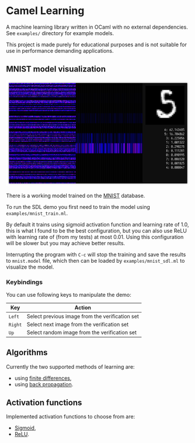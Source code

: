 # Camel Learning

A machine learning library written in OCaml with no external
dependencies. See `examples/` directory for example models.

This project is made purely for educational purposes and is not
suitable for use in performance demanding applications.

## MNIST model visualization

![Screenshot of running `examples/mnist_sdl.ml`](images/mnist_sdl.png)

There is a working model trained on the
[MNIST](http://yann.lecun.com/exdb/mnist/) database.

To run the SDL demo you first need to train the model using
`examples/mnist_train.ml`.

By default it trains using sigmoid activation function and learning
rate of 1.0, this is what I found to be the best configuration, but
you can also use ReLU with learning rate of (from my tests) at most
0.01. Using this configuration will be slower but you may achieve
better results.

Interrupting the program with `C-c` will stop the training and save
the results to `mnist.model` file, which then can be loaded by
`examples/mnist_sdl.ml` to visualize the model.

### Keybindings

You can use following keys to manipulate the demo:

| Key     | Action                                          |
|---------|-------------------------------------------------|
| `Left`  | Select previous image from the verification set |
| `Right` | Select next     image from the verification set |
| `Up`    | Select random   image from the verification set |

## Algorithms

Currently the two supported methods of learning are:

 - using [finite differences](https://en.wikipedia.org/wiki/Finite_difference),
 - using [back propagation](https://en.wikipedia.org/wiki/Backpropagation).

## Activation functions

Implemented activation functions to choose from are:

 - [Sigmoid](https://en.wikipedia.org/wiki/Sigmoid_function),
 - [ReLU](https://en.wikipedia.org/wiki/Rectifier_(neural_networks)).
